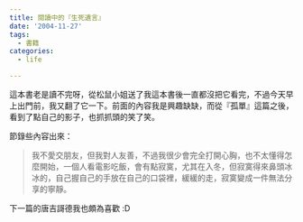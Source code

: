 ```yaml
---
title: 閱讀中的『生死遺言』
date: '2004-11-27'
tags:
  - 書籍
categories:
  - life

---
```

這本書老是讀不完呀，從松鼠小姐送了我這本書後一直都沒把它看完，不過今天早上出門前，我又翻了它一下。前面的內容我是興趣缺缺，而從『孤單』這篇之後，看到了點自己的影子，也抓抓頭的笑了笑。  
  
節錄些內容出來：  
  

> 我不愛交朋友，但我對人友善，不過我很少會完全打開心胸，也不太懂得怎麼開始，一個人看電影吃飯，會有點寂寞，尤其在入冬，但寂寞得來鼻頭冰冰的，自己握自己的手放在自己的口袋裡，緩緩的走，寂寞變成一件無法分享的寧靜。

  
  
下一篇的唐吉謌德我也頗為喜歡 :D